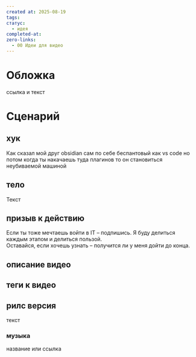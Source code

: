 ```yaml
---
created at: 2025-08-19
tags:
статус:
  - идея
completed-at:
zero-links:
  - 00 Идеи для видео
---
```

# Обложка
ссылка и текст
# Сценарий

## хук
Как сказал мой друг obsidian сам по себе беспантовый как vs code но потом когда ты накачаешь туда плагинов то он становиться неубиваемой машиной
## тело
Текст
## призыв к действию

Если ты тоже мечтаешь войти в IT – подпишись. Я буду делиться каждым этапом и делиться пользой.  
Оставайся, если хочешь узнать – получится ли у меня дойти до конца.

## описание видео


## теги к видео

## рилс версия 

текст
### музыка
название или ссылка